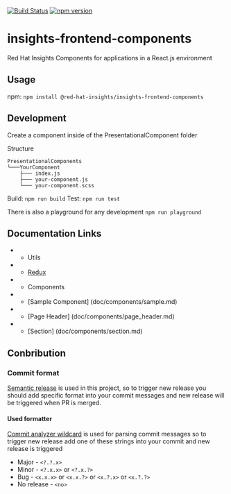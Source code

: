 [![Build Status](https://travis-ci.org/RedHatInsights/insights-frontend-components.svg?branch=master)](https://travis-ci.org/RedHatInsights/insights-chrome)
[![npm version](https://badge.fury.io/js/%40red-hat-insights%2Finsights-frontend-components.svg)](https://badge.fury.io/js/%40red-hat-insights%2Finsights-frontend-components)

# insights-frontend-components
Red Hat Insights Components for applications in a React.js environment

## Usage
npm: `npm install @red-hat-insights/insights-frontend-components`

## Development
Create a component inside of the PresentationalComponent folder

Structure
```
PresentationalComponents
└───YourComponent
    ├─── index.js
    ├─── your-component.js
    └─── your-component.scss
```

Build: `npm run build`
Test: `npm run test`

There is also a playground for any development
`npm run playground`

## Documentation Links
- * Utils
-   * [Redux](doc/utils/redux.md)
- * Components
-   * [Sample Component] (doc/components/sample.md)
-   * [Page Header] (doc/components/page_header.md)
-   * [Section] (doc/components/section.md)

## Conbribution
### Commit format
[Semantic release](https://github.com/semantic-release/semantic-release) is used in this project, so to trigger new release you should add specific format into your commit messages and new release will be triggered when PR is merged.

#### Used formatter
[Commit analyzer wildcard](https://github.com/karelhala/commit-analyzer-wildcard) is used for parsing commit messages so to trigger new release add one of these strings into your commit and new release is triggered
* Major - `<?.?.x>`
* Minor - `<?.x.x>` or `<?.x.?>`
* Bug - `<x.x.x>` or `<x.x.?>` or `<x.?.x>` or `<x.?.?>`
* No release - `<no>`
